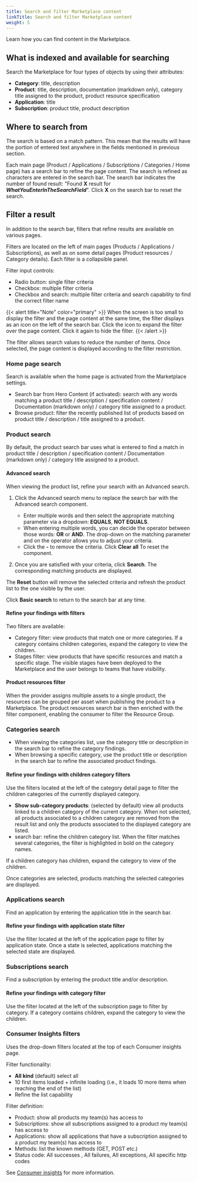 ```yaml
---
title: Search and filter Marketplace content
linkTitle: Search and filter Marketplace content
weight: 5
---
```


Learn how you can find content in the Marketplace.

## What is indexed and available for searching

Search the Marketplace for four types of objects by using their attributes:

* **Category**: title, description
* **Product**: title, description, documentation (markdown only), category title assigned to the product, product resource specification
* **Application**: title
* **Subscription**: product title, product description

## Where to search from

The search is based on a match pattern. This mean that the results will have the portion of entered text anywhere in the fields mentioned in previous section.

Each main page (Product / Applications / Subscriptions / Categories / Home page) has a search bar to refine the page content. The search is refined as characters are entered in the search bar. The search bar indicates the number of found result: "Found **X** result for ***WhatYouEnterInTheSearchField***". Click **X** on the search bar to reset the search.

## Filter a result

In addition to the search bar, filters that refine results are available on various pages.

Filters are located on the left of main pages (Products / Applications / Subscriptions), as well as on some detail pages (Product resources / Category details). Each filter is a collapsible panel.

Filter input controls:

* Radio button: single filter criteria
* Checkbox: multiple filter criteria
* Checkbox and search: multiple filter criteria and search capability to find the correct filter name

{{< alert title="Note" color="primary" >}}
When the screen is too small to display the filter and the page content at the same time, the filter displays as an icon on the left of the search bar.
Click the icon to expand the filter over the page content. Click it again to hide the filter.
{{< /alert >}}

The filter allows search values to reduce the number of items. Once selected, the page content is displayed according to the filter restriction.

### Home page search

Search is available when the home page is activated from the Marketplace settings.

* Search bar from Hero Content (if activated): search with any words matching a product title / description / specification content / Documentation (markdown only) / category title assigned to a product.
* Browse product: filter the recently published list of products based on product title / description / title assigned to a product.
  
### Product search

By default, the product search bar uses what is entered to find a match in product title / description / specification content / Documentation (markdown only) / category title assigned to a product.

#### Advanced search

When viewing the product list, refine your search with an Advanced search.

1. Click the Advanced search menu to replace the search bar with the Advanced search component.

    * Enter multiple words and then select the appropriate matching parameter via a dropdown: **EQUALS**, **NOT EQUALS**.
    * When entering multiple words, you can decide the operator between those words: **OR** or **AND**. The drop-down on the matching parameter and on the operator allows you to adjust your criteria.
    * Click the **-** to remove the criteria. Click **Clear all** To reset the component.

2. Once you are satisfied with your criteria, click **Search**. The corresponding matching products are displayed.

The **Reset** button will remove the selected criteria and refresh the product list to the one visible by the user.

Click **Basic search** to return to the search bar at any time.

#### Refine your findings with filters

Two filters are available:

* Category filter: view products that match one or more categories. If a category contains children categories, expand the category to view the children.
* Stages filter: view products that have specific resources and match a specific stage. The visible stages have been deployed to the Marketplace and the user belongs to teams that have visibility.

#### Product resources filter

When the provider assigns multiple assets to a single product, the resources can be grouped per asset when publishing the product to a Marketplace. The product resources search bar is then enriched with the filter component, enabling the consumer to filter the Resource Group.

### Categories search

* When viewing the categories list, use the category title or description in the search bar to refine the category findings.
* When browsing a specific category, use the product title or description in the search bar to refine the associated product findings.

#### Refine your findings with children category filters

Use the filters located at the left of the category detail page to filter the children categories of the currently displayed category.

* **Show sub-category products**: (selected by default) view all products linked to a children category of the current category. When not selected, all products associated to a children category are removed from the result list and only the products associated to the displayed category are listed.
* search bar: refine the children category list. When the filter matches several categories, the filter is highlighted in bold on the category names.

If a children category has children, expand the category to view of the children.

Once categories are selected, products matching the selected categories are displayed.

### Applications search

Find an application by entering the application title in the search bar.

#### Refine your findings with application state filter

Use the filter located at the left of the application page to filter by application state. Once a state is selected, applications matching the selected state are displayed.

### Subscriptions search

Find a subscription by entering the product title and/or description.

#### Refine your findings with category filter

Use the filter located at the left of the subscription page to filter by category. If a category contains children, expand the category to view the children.

### Consumer Insights filters

 Uses the drop-down filters located at the top of each Consumer insights page.

Filter functionality:

* **All kind** (default) select all
* 10 first items loaded + infinite loading (i.e., it loads 10 more items when reaching the end of the list)
* Refine the list capability

Filter definition:

* Product: show all products my team(s) has access to
* Subscriptions: show all subscriptions assigned to a product my team(s) has access to
* Applications: show all applications that have a subscription assigned to a product my team(s) has access to
* Methods: list the known methods (GET, POST etc.)
* Status code: All successes , All failures, All exceptions, All specific http codes

See [Consumer insights](/docs/get_actionable_insights/consumer_insights) for more information.
